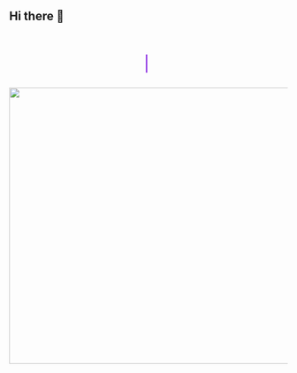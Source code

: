 ## Hi there 👋
<div align="center">

  <!-- Kara Ghofrane -->
  <h1 class="typing">Kara Ghofrane</h1>

  <!-- Web Developer -->
  <h2 class="typing2">Web Developer</h2>

</div>

<style>
/* Style général */
.typing, .typing2 {
  font-family: monospace;
  white-space: nowrap;
  overflow: hidden;
  border-right: 3px solid #8A2BE2; /* curseur */
  display: inline-block;
}

/* Effet machine à écrire pour Kara Ghofrane */
.typing {
  width: 0;
  font-size: 28px;
  color: #8A2BE2;
  animation: typing1 3s steps(20, end) forwards, blink 0.7s infinite;
  margin-bottom: 10px;
}

/* Effet machine à écrire pour Web Developer */
.typing2 {
  width: 0;
  font-size: 22px;
  color: #00BFFF;
  animation: typing2 3s steps(20, end) forwards;
  animation-delay: 3.2s; /* commence après Kara Ghofrane */
  opacity: 0;
  margin-top: 0;
}

/* Animations */
@keyframes typing1 {
  from { width: 0; }
  to { width: 14ch; } /* longueur du texte */
}

@keyframes typing2 {
  from { width: 0; opacity: 1; }
  to { width: 13ch; opacity: 1; }
}

@keyframes blink {
  50% { border-color: transparent; }
}
</style>




 <p align="center">
   <img src ="https://media1.giphy.com/media/v1.Y2lkPTc5MGI3NjExODB1aHJrcmw5ZW4xN2Y3ZXdibGZobGUwM3RvZHZhOXp6M3Vvc2tpdSZlcD12MV9pbnRlcm5hbF9naWZfYnlfaWQmY3Q9Zw/NKEt9elQ5cR68/giphy.gif"  width="800"
       height="500" />
 </p> 
<!--
**karaghofrane2003-commits/karaghofrane2003-commits** is a ✨ _special_ ✨ repository because its `README.md` (this file) appears on your GitHub profile.

Here are some ideas to get you started:

- 🔭 I’m currently working on ...
- 🌱 I’m currently learning ...
- 👯 I’m looking to collaborate on ...
- 🤔 I’m looking for help with ...
- 💬 Ask me about ...
- 📫 How to reach me: ...
- 😄 Pronouns: ...
- ⚡ Fun fact: ...
-->
